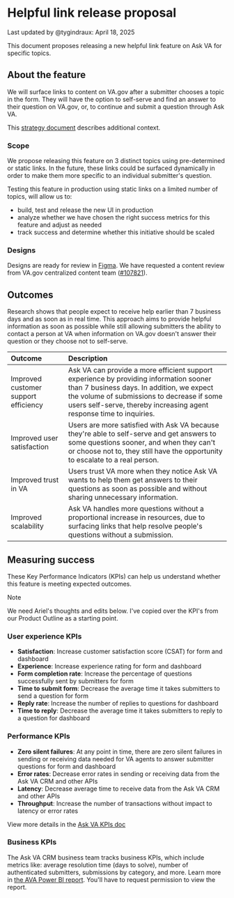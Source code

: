 # Helpful link release proposal

Last updated by @tygindraux: April 18, 2025

This document proposes releasing a new helpful link feature on Ask VA for specific topics.

## About the feature

We will surface links to content on VA.gov after a submitter chooses a topic in the form. They will have the option to self-serve and find an answer to their question on VA.gov, or, to continue and submit a question through Ask VA.

This [strategy document](https://github.com/department-of-veterans-affairs/va.gov-team/blob/master/products/ask-va/design/Strategy/Phase%202/2025-03%20Design%20strategy%3A%20Recommend%20helpful%20links%20in%20Phase%202.md) describes additional context.

### Scope

We propose releasing this feature on 3 distinct topics using pre-determined or static links. In the future, these links could be surfaced dynamically in order to make them more specific to an individual submitter's question.

Testing this feature in production using static links on a limited number of topics, will allow us to:

- build, test and release the new UI in production
- analyze whether we have chosen the right success metrics for this feature and adjust as needed
- track success and determine whether this initiative should be scaled

### Designs

Designs are ready for review in [Figma](https://www.figma.com/design/YoeGJtWzHEH2bX2S4EGyBG/Ask-VA-Form---Phase-II-exploration?node-id=690-205858&t=kbttHIbiRuLRt65v-4). We have requested a content review from VA.gov centralized content team ([#107821](https://github.com/department-of-veterans-affairs/va.gov-team/issues/107821)).

## Outcomes

Research shows that people expect to receive help earlier than 7 business days and as soon as in real time. This approach aims to provide helpful information as soon as possible while still allowing submitters the ability to contact a person at VA when information on VA.gov doesn't answer their question or they choose not to self-serve.

|Outcome|Description|
|:---|:---|
|Improved customer support efficiency|Ask VA can provide a more efficient support experience by providing information sooner than 7 business days. In addition, we expect the volume of submissions to decrease if some users self-serve, thereby increasing agent response time to inquiries.|
|Improved user satisfaction|Users are more satisfied with Ask VA because they're able to self-serve and get answers to some questions sooner, and when they can't or choose not to, they still have the opportunity to escalate to a real person.|
|Improved trust in VA|Users trust VA more when they notice Ask VA wants to help them get answers to their questions as soon as possible and without sharing unnecessary information.|
|Improved scalability|Ask VA handles more questions without a proportional increase in resources, due to surfacing links that help resolve people's questions without a submission.|

## Measuring success

These Key Performance Indicators (KPIs) can help us understand whether this feature is meeting expected outcomes.

> [!NOTE]
> We need Ariel's thoughts and edits below. I've copied over the KPI's from our Product Outline as a starting point.

### User experience KPIs
- **Satisfaction**: Increase customer satisfaction score (CSAT) for form and dashboard
- **Experience**: Increase experience rating for form and dashboard
- **Form completion rate**: Increase the percentage of questions successfully sent by submitters for form
- **Time to submit form**: Decrease the average time it takes submitters to send a question for form
- **Reply rate**: Increase the number of replies to questions for dashboard
- **Time to reply**: Decrease the average time it takes submitters to reply to a question for dashboard

### Performance KPIs
- **Zero silent failures**: At any point in time, there are zero silent failures in sending or receiving data needed for VA agents to answer submitter questions for form and dashboard
- **Error rates**: Decrease error rates in sending or receiving data from the Ask VA CRM and other APIs
- **Latency**: Decrease average time to receive data from the Ask VA CRM and other APIs
- **Throughput**: Increase the number of transactions without impact to latency or error rates

View more details in the [Ask VA KPIs doc](https://github.com/department-of-veterans-affairs/va.gov-team/blob/master/products/ask-va/product/KPIs.md)

### Business KPIs
The Ask VA CRM business team tracks business KPIs, which include metrics like: average resolution time (days to solve), number of authenticated submitters, submissions by category, and more. Learn more in [the AVA Power BI report](https://app.powerbigov.us/groups/me/reports/e895dbed-17f3-45d1-8219-2b3fe27b8b7e?ctid=e95f1b23-abaf-45ee-821d-b7ab251ab3bf&pbi_source=linkShare&bookmarkGuid=72bfed1d-0745-4452-a5e8-6a36551cb166). You'll have to request permission to view the report.
